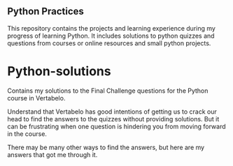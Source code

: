 ## Python Practices
This repository contains the projects and learning experience during my progress of learning Python. It includes solutions to python quizzes and questions from courses or online resources and small python projects. 

# Python-solutions
Contains my solutions to the Final Challenge questions for the Python course in Vertabelo. 

Understand that Vertabelo has good intentions of getting us to crack our head to find the answers to the quizzes without providing solutions. But it can be frustrating when one question is hindering you from moving forward in the course. 

There may be many other ways to find the answers, but here are my answers that got me through it. 
